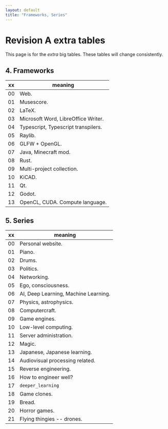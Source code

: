 ```yaml
---
layout: default
title: "Frameworks, Series"
---
```


# Revision A extra tables
This page is for the *extra* big tables. These tables will change consistently.

## 4. Frameworks

|  xx  | meaning                                                               |
| ---- | --------------------------------------------------------------------- |
|  00  | Web.                                                                  |
|  01  | Musescore.                                                            |
|  02  | LaTeX.                                                                |
|  03  | Microsoft Word, LibreOffice Writer.                                   |
|  04  | Typescript, Typescript transpilers.                                   |
|  05  | Raylib.                                                               |
|  06  | GLFW + OpenGL.                                                        |
|  07  | Java, Minecraft mod.                                                  |
|  08  | Rust.                                                                 |
|  09  | Multi-project collection.                                             |
|  10  | KiCAD.                                                                |
|  11  | Qt.                                                                   |
|  12  | Godot.                                                                |
|  13  | OpenCL, CUDA. Compute language.                                       |

## 5. Series

|  xx  | meaning                                                               |
| ---- | --------------------------------------------------------------------- |
|  00  | Personal website.                                                     |
|  01  | Piano.                                                                |
|  02  | Drums.                                                                |
|  03  | Politics.                                                             |
|  04  | Networking.                                                           |
|  05  | Ego, consciousness.                                                   |
|  06  | AI, Deep Learning, Machine Learning.                                  |
|  07  | Physics, astrophysics.                                                |
|  08  | Computercraft.                                                        |
|  09  | Game engines.                                                         |
|  10  | Low-level computing.                                                  |
|  11  | Server administration.                                                |
|  12  | Magic.                                                                |
|  13  | Japanese, Japanese learning.                                          |
|  14  | Audiovisual processing related.                                       |
|  15  | Reverse engineering.                                                  |
|  16  | How to engineer well?                                                 |
|  17  | `deeper_learning`                                                     |
|  18  | Game clones.                                                          |
|  19  | Bread.                                                                |
|  20  | Horror games.                                                         |
|  21  | Flying thingies -- drones.                                            |

